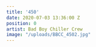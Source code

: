 ```yaml
---
title: '450'
date: 2020-07-03 13:36:00 Z
position: 0
artist: Bad Boy Chiller Crew
image: "/uploads/BBCC_4502.jpg"
---
```


